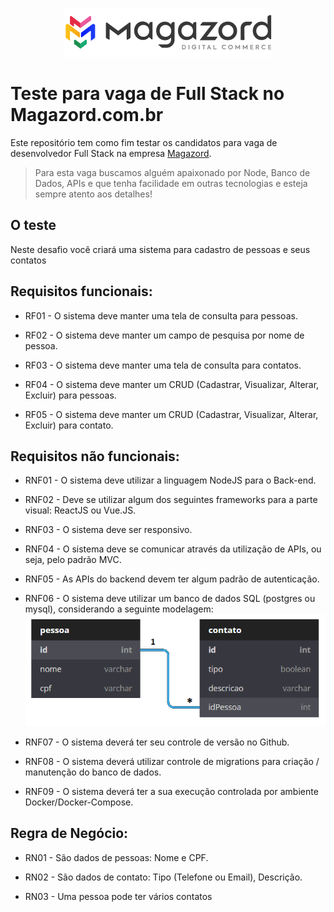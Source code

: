 <div align='center'>
 
![Magazord](image/logo-magazord.png)
 
 </div>

# Teste para vaga de Full Stack no Magazord.com.br
Este repositório tem como fim testar os candidatos para vaga de desenvolvedor Full Stack na empresa [Magazord](https://magazord.com.br).
> Para esta vaga buscamos alguém apaixonado por Node, Banco de Dados, APIs e que tenha facilidade em outras tecnologias e esteja sempre atento aos detalhes!


## O teste

Neste desafio você criará uma sistema para cadastro de pessoas e seus contatos

## Requisitos funcionais:

- RF01 - O sistema deve manter uma tela de consulta para pessoas.

- RF02 - O sistema deve manter um campo de pesquisa por nome de pessoa.

- RF03 - O sistema deve manter uma tela de consulta para contatos.

- RF04 - O sistema deve manter um CRUD (Cadastrar, Visualizar, Alterar, Excluir) para pessoas.

- RF05 - O sistema deve manter um CRUD (Cadastrar, Visualizar, Alterar, Excluir) para contato.


## Requisitos não funcionais:

- RNF01 - O sistema deve utilizar a linguagem NodeJS para o Back-end.

- RNF02 - Deve se utilizar algum dos seguintes frameworks para a parte visual: ReactJS ou Vue.JS.

- RNF03 - O sistema deve ser responsivo.

- RNF04 - O sistema deve se comunicar através da utilização de APIs, ou seja, pelo padrão MVC.

- RNF05 - As APIs do backend devem ter algum padrão de autenticação.

- RNF06 - O sistema deve utilizar um banco de dados SQL (postgres ou mysql), considerando a seguinte modelagem:
![Modelagem](image/diagrama.png)

- RNF07 - O sistema deverá ter seu controle de versão no Github.

- RNF08 - O sistema deverá utilizar controle de migrations para criação / manutenção do banco de dados.

- RNF09 - O sistema deverá ter a sua execução controlada por ambiente Docker/Docker-Compose.


## Regra de Negócio:

- RN01 - São dados de pessoas: Nome e CPF.

- RN02 - São dados de contato: Tipo (Telefone ou Email), Descrição.

- RN03 - Uma pessoa pode ter vários contatos
